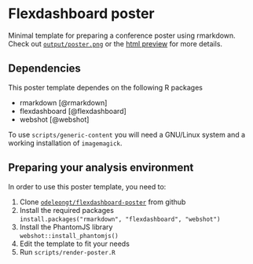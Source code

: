 # Flexdashboard poster

Minimal template for preparing a conference poster using rmarkdown.
Check out
[`output/poster.png`](https://github.com/odeleongt/flexdashboard-poster/blob/develop/output/poster.png)
or the [html preview](https://odeleongt.github.io/flexdashboard-poster/)
for more details.



## Dependencies

This poster template dependes on the following R packages

- rmarkdown [@rmarkdown]
- flexdashboard [@flexdashboard]
- webshot [@webshot]

To use `scripts/generic-content` you will need a GNU/Linux system
and a working installation of `imagemagick`.



## Preparing your analysis environment

In order to use this poster template, you need to:

1. Clone [`odeleongt/flexdashboard-poster`](https://github.com/odeleongt/flexdashboard-poster)
  from github
1. Install the required packages  
  `install.packages("rmarkdown", "flexdashboard", "webshot")`
1. Install the PhantomJS library  
  `webshot::install_phantomjs()`
1. Edit the template to fit your needs
1. Run `scripts/render-poster.R`

